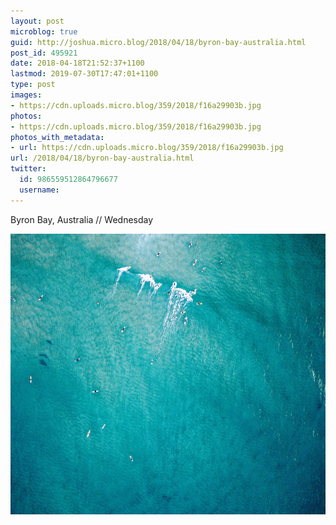 ```yaml
---
layout: post
microblog: true
guid: http://joshua.micro.blog/2018/04/18/byron-bay-australia.html
post_id: 495921
date: 2018-04-18T21:52:37+1100
lastmod: 2019-07-30T17:47:01+1100
type: post
images:
- https://cdn.uploads.micro.blog/359/2018/f16a29903b.jpg
photos:
- https://cdn.uploads.micro.blog/359/2018/f16a29903b.jpg
photos_with_metadata:
- url: https://cdn.uploads.micro.blog/359/2018/f16a29903b.jpg
url: /2018/04/18/byron-bay-australia.html
twitter:
  id: 986559512864796677
  username: 
---
```

Byron Bay, Australia // Wednesday

<img src="uploads/2018/f16a29903b.jpg" width="600" height="449" />
